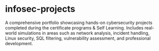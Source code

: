 # infosec-projects
A comprehensive portfolio showcasing hands-on cybersecurity projects completed during the certificate programs &amp; Self Learning. Includes real-world simulations in areas such as network analysis, incident handling, Linux security, SQL filtering, vulnerability assessment, and professional development.
